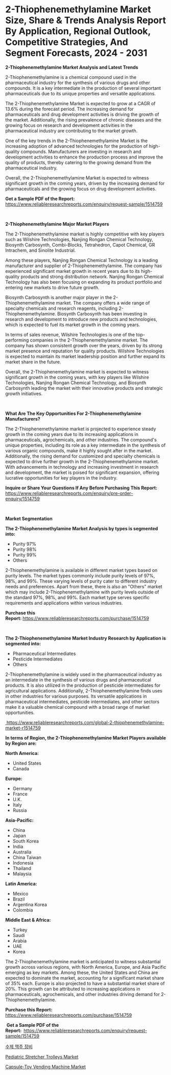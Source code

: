 <p><h1>2-Thiophenemethylamine Market Size, Share & Trends Analysis Report By Application, Regional Outlook, Competitive Strategies, And Segment Forecasts, 2024 - 2031</h1></p><p><strong>2-Thiophenemethylamine Market Analysis and Latest Trends</strong></p>
<p><p>2-Thiophenemethylamine is a chemical compound used in the pharmaceutical industry for the synthesis of various drugs and other compounds. It is a key intermediate in the production of several important pharmaceuticals due to its unique properties and versatile applications.</p><p>The 2-Thiophenemethylamine Market is expected to grow at a CAGR of 13.6% during the forecast period. The increasing demand for pharmaceuticals and drug development activities is driving the growth of the market. Additionally, the rising prevalence of chronic diseases and the growing focus on research and development activities in the pharmaceutical industry are contributing to the market growth.</p><p>One of the key trends in the 2-Thiophenemethylamine Market is the increasing adoption of advanced technologies for the production of high-quality compounds. Manufacturers are investing in research and development activities to enhance the production process and improve the quality of products, thereby catering to the growing demand from the pharmaceutical industry.</p><p>Overall, the 2-Thiophenemethylamine Market is expected to witness significant growth in the coming years, driven by the increasing demand for pharmaceuticals and the growing focus on drug development activities.</p></p>
<p><strong>Get a Sample PDF of the Report:&nbsp;</strong> <a href="https://www.reliableresearchreports.com/enquiry/request-sample/1514759">https://www.reliableresearchreports.com/enquiry/request-sample/1514759</a></p>
<p>&nbsp;</p>
<p><strong>2-Thiophenemethylamine Major Market Players</strong></p>
<p><p>The 2-Thiophenemethylamine market is highly competitive with key players such as Wilshire Technologies, Nanjing Rongan Chemical Technology, Biosynth Carbosynth, Combi-Blocks, Tetrahedron, Capot Chemical, GR Intrachem, and Sinolite Industrial. </p><p>Among these players, Nanjing Rongan Chemical Technology is a leading manufacturer and supplier of 2-Thiophenemethylamine. The company has experienced significant market growth in recent years due to its high-quality products and strong distribution network. Nanjing Rongan Chemical Technology has also been focusing on expanding its product portfolio and entering new markets to drive future growth.</p><p>Biosynth Carbosynth is another major player in the 2-Thiophenemethylamine market. The company offers a wide range of specialty chemicals and research reagents, including 2-Thiophenemethylamine. Biosynth Carbosynth has been investing in research and development to introduce new products and technologies, which is expected to fuel its market growth in the coming years.</p><p>In terms of sales revenue, Wilshire Technologies is one of the top-performing companies in the 2-Thiophenemethylamine market. The company has shown consistent growth over the years, driven by its strong market presence and reputation for quality products. Wilshire Technologies is expected to maintain its market leadership position and further expand its market share in the future.</p><p>Overall, the 2-Thiophenemethylamine market is expected to witness significant growth in the coming years, with key players like Wilshire Technologies, Nanjing Rongan Chemical Technology, and Biosynth Carbosynth leading the market with their innovative products and strategic growth initiatives.</p></p>
<p>&nbsp;</p>
<p><strong>What Are The Key Opportunities For 2-Thiophenemethylamine Manufacturers?</strong></p>
<p><p>The 2-Thiophenemethylamine market is projected to experience steady growth in the coming years due to its increasing applications in pharmaceuticals, agrochemicals, and other industries. The compound's unique properties, including its role as a key intermediate in the synthesis of various organic compounds, make it highly sought after in the market. Additionally, the rising demand for customized and specialty chemicals is expected to drive further growth in the 2-Thiophenemethylamine market. With advancements in technology and increasing investment in research and development, the market is poised for significant expansion, offering lucrative opportunities for key players in the industry.</p></p>
<p><strong>Inquire or Share Your Questions If Any Before Purchasing This Report:</strong> <a href="https://www.reliableresearchreports.com/enquiry/pre-order-enquiry/1514759">https://www.reliableresearchreports.com/enquiry/pre-order-enquiry/1514759</a></p>
<p>&nbsp;</p>
<p><strong>Market Segmentation</strong></p>
<p><strong>The 2-Thiophenemethylamine Market Analysis by types is segmented into:</strong></p>
<p><ul><li>Purity 97%</li><li>Purity 98%</li><li>Purity 99%</li><li>Others</li></ul></p>
<p><p>2-Thiophenemethylamine is available in different market types based on purity levels. The market types commonly include purity levels of 97%, 98%, and 99%. These varying levels of purity cater to different industry needs and preferences. Apart from these, there is also an "Others" market which may include 2-Thiophenemethylamine with purity levels outside of the standard 97%, 98%, and 99%. Each market type serves specific requirements and applications within various industries.</p></p>
<p><strong>Purchase this Report:&nbsp;</strong><a href="https://www.reliableresearchreports.com/purchase/1514759">https://www.reliableresearchreports.com/purchase/1514759</a></p>
<p>&nbsp;</p>
<p><strong>The 2-Thiophenemethylamine Market Industry Research by Application is segmented into:</strong></p>
<p><ul><li>Pharmaceutical Intermediates</li><li>Pesticide Intermediates</li><li>Others</li></ul></p>
<p><p>2-Thiophenemethylamine is widely used in the pharmaceutical industry as an intermediate in the synthesis of various drugs and pharmaceutical products. It is also utilized in the production of pesticide intermediates for agricultural applications. Additionally, 2-Thiophenemethylamine finds uses in other industries for various purposes. Its versatile applications in pharmaceutical intermediates, pesticide intermediates, and other sectors make it a valuable chemical compound with a broad range of market opportunities.</p></p>
<p><a href="https://www.reliableresearchreports.com/global-2-thiophenemethylamine-market-r1514759">&nbsp;https://www.reliableresearchreports.com/global-2-thiophenemethylamine-market-r1514759</a></p>
<p><strong>In terms of Region, the 2-Thiophenemethylamine Market Players available by Region are:</strong></p>
<p>
    <p> <strong> North America: </strong>
        <ul>
            <li>United States</li>
            <li>Canada</li>
        </ul>
        </p> 
    <p> <strong> Europe: </strong>
        <ul>
            <li>Germany</li>
            <li>France</li>
            <li>U.K.</li>
            <li>Italy</li>
            <li>Russia</li>
        </ul>
        </p> 
    <p> <strong> Asia-Pacific: </strong>
        <ul>
            <li>China</li>
            <li>Japan</li>
            <li>South Korea</li>
            <li>India</li>
            <li>Australia</li>
            <li>China Taiwan</li>
            <li>Indonesia</li>
            <li>Thailand</li>
            <li>Malaysia</li>
        </ul>
        </p> 
    <p> <strong> Latin America: </strong>
        <ul>
            <li>Mexico</li>
            <li>Brazil</li>
            <li>Argentina Korea</li>
            <li>Colombia</li>
        </ul>
        </p> 
    <p> <strong> Middle East & Africa: </strong>
        <ul>
            <li>Turkey</li>
            <li>Saudi</li>
            <li>Arabia</li>
            <li>UAE</li>
            <li>Korea</li>
        </ul>
    </p>
    </p>
<p><p>The 2-Thiophenemethylamine market is anticipated to witness substantial growth across various regions, with North America, Europe, and Asia Pacific emerging as key markets. Among these, the United States and China are expected to dominate the market, accounting for a significant market share of 35% each. Europe is also projected to have a substantial market share of 20%. This growth can be attributed to increasing applications in pharmaceuticals, agrochemicals, and other industries driving demand for 2-Thiophenemethylamine.</p></p>
<p><strong>Purchase this Report: </strong><a href="https://www.reliableresearchreports.com/purchase/1514759">https://www.reliableresearchreports.com/purchase/1514759</a></p>
<p>&nbsp;<strong>Get a Sample PDF of the Report:&nbsp;&nbsp;</strong><a href="https://www.reliableresearchreports.com/enquiry/request-sample/1514759">https://www.reliableresearchreports.com/enquiry/request-sample/1514759</a></p>
<p><strong></strong></p>
<p><p><a href="https://github.com/GabrielBlanda5656/Market-Research-Report-List-2/blob/main/22474671897.md">수제 맥주 장비</a></p><p><a href="https://medium.com/@avnhan99_20208/pediatric-stretcher-trolleys-market-outlook-complete-industry-analysis-2024-to-2031-31fc81614ce4">Pediatric Stretcher Trolleys Market</a></p><p><a href="https://github.com/waughhelen1/Market-Research-Report-List-1/blob/main/capsule-toy-vending-machine-market.md">Capsule-Toy Vending Machine Market</a></p></p>
